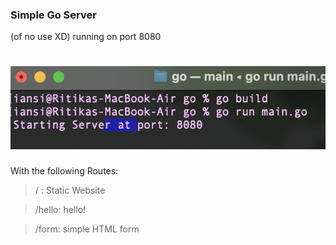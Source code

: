 ### Simple Go Server
(of no use XD) running on port 8080

<h1 align="center">
  <img src="/static/ss.png"/>
</h1>


With the following Routes: 
> / : Static Website

> /hello: hello!

> /form: simple HTML form


